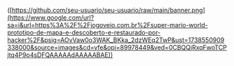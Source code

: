([https://github.com/seu-usuario/seu-usuario/raw/main/banner.png](https://www.google.com/url?sa=i&url=https%3A%2F%2Fjogoveio.com.br%2Fsuper-mario-world-prototipo-de-mapa-e-descoberto-e-restaurado-por-hacker%2F&psig=AOvVaw0o3WAK_BKka_2dzWEq2TwP&ust=1738550909338000&source=images&cd=vfe&opi=89978449&ved=0CBQQjRxqFwoTCPjtq4P9o4sDFQAAAAAdAAAAABAE))




